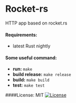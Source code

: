 # Rocket-rs

HTTP app based on rocket.rs 

#### Requirements:
* latest Rust nightly
  
#### Some useful command:
* **run:** `make`
* **build release:** `make release`
* **build:** `make build`
* **test:** `make test`

####License: MIT [![License](http://img.shields.io/badge/license-mit-blue.svg?style=flat-square)](https://raw.githubusercontent.com/mrLSD/echo-cms/master/LICENSE)

